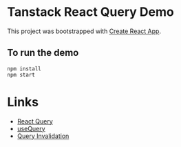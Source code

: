 # Tanstack React Query Demo

This project was bootstrapped with [Create React App](https://github.com/facebook/create-react-app).

## To run the demo

```
npm install
npm start
```

# Links

- [React Query](https://tanstack.com/query/latest)
- [useQuery](https://tanstack.com/query/v4/docs/react/reference/useQuery)
- [Query Invalidation](https://tanstack.com/query/v4/docs/react/guides/query-invalidation)
